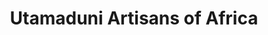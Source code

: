 ---
title: "Utamaduni Artisans of Africa"
url: /nairobi/utamaduni-artisans-of-africa/
shop: gift
---